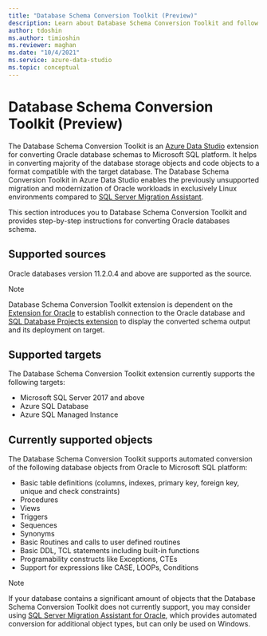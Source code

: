 ```yaml
---
title: "Database Schema Conversion Toolkit (Preview)"
description: Learn about Database Schema Conversion Toolkit and follow step-by-step instructions for migrating Oracle databases to Microsoft SQL platform.
author: tdoshin
ms.author: timioshin
ms.reviewer: maghan
ms.date: "10/4/2021"
ms.service: azure-data-studio
ms.topic: conceptual
---
```


# Database Schema Conversion Toolkit (Preview)

The Database Schema Conversion Toolkit is an [Azure Data Studio](../../../what-is-azure-data-studio.md) extension for converting Oracle database schemas to Microsoft SQL platform. It helps in converting majority of the database storage objects and code objects to a format compatible with the target database. The Database Schema Conversion Toolkit in Azure Data Studio enables the previously unsupported migration and modernization of Oracle workloads in exclusively Linux environments compared to [SQL Server Migration Assistant](/sql/ssma/oracle/sql-server-migration-assistant-for-oracle-oracletosql).

This section introduces you to Database Schema Conversion Toolkit and provides step-by-step instructions for converting Oracle databases schema.

## Supported sources

Oracle databases version 11.2.0.4 and above are supported as the source.

> [!NOTE]
> Database Schema Conversion Toolkit extension is dependent on the [Extension for Oracle](../../extension-for-oracle.md) to establish connection to the Oracle database and [SQL Database Projects extension](../../sql-database-project-extension.md) to display the converted schema output and its deployment on target.

## Supported targets

The Database Schema Conversion Toolkit extension currently supports the following targets:

- Microsoft SQL Server 2017 and above
- Azure SQL Database
- Azure SQL Managed Instance

## Currently supported objects

The Database Schema Conversion Toolkit supports automated conversion of the following database objects from Oracle to Microsoft SQL platform:

- Basic table definitions (columns, indexes, primary key, foreign key, unique and check constraints)
- Procedures
- Views
- Triggers
- Sequences
- Synonyms
- Basic Routines and calls to user defined routines
- Basic DDL, TCL statements including built-in functions
- Programability constructs like Exceptions, CTEs
- Support for expressions like CASE, LOOPs, Conditions

> [!NOTE]
> If your database contains a significant amount of objects that the Database Schema Conversion Toolkit does not currently support, you may consider using [SQL Server Migration Assistant for Oracle](/sql/ssma/oracle/sql-server-migration-assistant-for-oracle-oracletosql), which provides automated conversion for additional object types, but can only be used on Windows.
